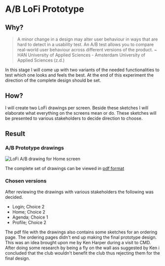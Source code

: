 # A/B LoFi Prototype

## Why?

> A minor change in a design may alter user behaviour in ways that are hard to detect in a usability test. An A/B test allows you to compare real-world user behaviour across different versions of the product. ~ HAN University of Applied Sciences - Amsterdam University of Applied Sciences \(z.d.\)

In this stage I will come up with two variants of the needed functionalities to test which one looks and feels the best. At the end of this experiment the direction of the complete design should be set.

## How?

I will create two LoFi drawings per screen. Beside these sketches I will elaborate what everything on the screens mean or do. These sketches will be presented to various stakeholders to decide direction to choose.

## Result

### A/B Prototype drawings

![LoFi A/B drawing for Home screen](../.gitbook/assets/lofi-prototype.png)

The complete set of drawings can be viewed in [pdf format](https://github.com/IanCStewart/graduation-product-biography/tree/9efa0e0c96a745812c57092c85266168663d84d8/assets/downloads/lofi-prototype.pdf)

### Chosen versions

After reviewing the drawings with various stakeholders the following was decided.

* Login; Choice 2
* Home; Choice 2
* Agenda; Choice 1
* Profile; Choice 2

The pdf file with the drawings also contains some sketches for an ordering page. The ordering pages didn't end up making the final prototype design. This was an idea brought upon me by Ken Harper during a visit to CMD. After doing some research by being a fly on the wall ass suggested by Ken i concluded that the club wouldn't benefit the club thus rejecting them for the final design.

